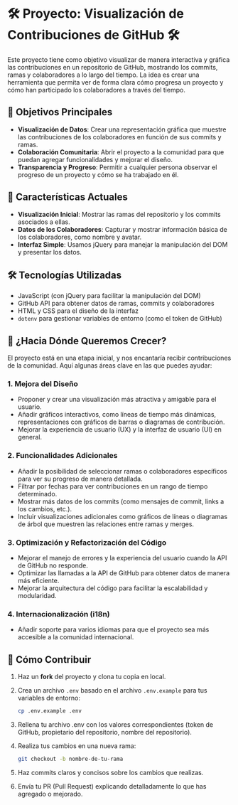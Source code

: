 # 🛠️ Proyecto: Visualización de Contribuciones de GitHub 🛠️

Este proyecto tiene como objetivo visualizar de manera interactiva y gráfica las contribuciones en un repositorio de GitHub, mostrando los commits, ramas y colaboradores a lo largo del tiempo. La idea es crear una herramienta que permita ver de forma clara cómo progresa un proyecto y cómo han participado los colaboradores a través del tiempo.

## 🎯 Objetivos Principales
- **Visualización de Datos**: Crear una representación gráfica que muestre las contribuciones de los colaboradores en función de sus commits y ramas.
- **Colaboración Comunitaria**: Abrir el proyecto a la comunidad para que puedan agregar funcionalidades y mejorar el diseño.
- **Transparencia y Progreso**: Permitir a cualquier persona observar el progreso de un proyecto y cómo se ha trabajado en él.

## 🚀 Características Actuales

- **Visualización Inicial**: Mostrar las ramas del repositorio y los commits asociados a ellas.
- **Datos de los Colaboradores**: Capturar y mostrar información básica de los colaboradores, como nombre y avatar.
- **Interfaz Simple**: Usamos jQuery para manejar la manipulación del DOM y presentar los datos.

## 🛠️ Tecnologías Utilizadas

- JavaScript (con jQuery para facilitar la manipulación del DOM)
- GitHub API para obtener datos de ramas, commits y colaboradores
- HTML y CSS para el diseño de la interfaz
- `dotenv` para gestionar variables de entorno (como el token de GitHub)

## 🌱 ¿Hacia Dónde Queremos Crecer?

El proyecto está en una etapa inicial, y nos encantaría recibir contribuciones de la comunidad. Aquí algunas áreas clave en las que puedes ayudar:

### 1. Mejora del Diseño

- Proponer y crear una visualización más atractiva y amigable para el usuario.
- Añadir gráficos interactivos, como líneas de tiempo más dinámicas, representaciones con gráficos de barras o diagramas de contribución.
- Mejorar la experiencia de usuario (UX) y la interfaz de usuario (UI) en general.

### 2. Funcionalidades Adicionales

- Añadir la posibilidad de seleccionar ramas o colaboradores específicos para ver su progreso de manera detallada.
- Filtrar por fechas para ver contribuciones en un rango de tiempo determinado.
- Mostrar más datos de los commits (como mensajes de commit, links a los cambios, etc.).
- Incluir visualizaciones adicionales como gráficos de líneas o diagramas de árbol que muestren las relaciones entre ramas y merges.

### 3. Optimización y Refactorización del Código

- Mejorar el manejo de errores y la experiencia del usuario cuando la API de GitHub no responde.
- Optimizar las llamadas a la API de GitHub para obtener datos de manera más eficiente.
- Mejorar la arquitectura del código para facilitar la escalabilidad y modularidad.

### 4. Internacionalización (i18n)

- Añadir soporte para varios idiomas para que el proyecto sea más accesible a la comunidad internacional.

## 🤝 Cómo Contribuir
1. Haz un **fork** del proyecto y clona tu copia en local.
2. Crea un archivo `.env` basado en el archivo `.env.example` para tus variables de entorno:

   ```bash
   cp .env.example .env
3. Rellena tu archivo .env con los valores correspondientes (token de GitHub, propietario del repositorio, nombre del repositorio).
4. Realiza tus cambios en una nueva rama:

   ```bash
   git checkout -b nombre-de-tu-rama
   
5. Haz commits claros y concisos sobre los cambios que realizas.
6. Envía tu PR (Pull Request) explicando detalladamente lo que has agregado o mejorado.
